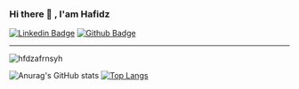 ### Hi there 👋 , I'am Hafidz

[![Linkedin Badge](https://img.shields.io/badge/-hafidzafriansyah-0072b1?style=flat&logo=Linkedin&logoColor=white&link=https://www.linkedin.com/in/hafidzafriansyah/)](https://www.linkedin.com/in/hafidzafriansyah/) [![Github Badge](https://img.shields.io/badge/-hfdzafrnsyh-grey?style=flat&logo=github&logoColor=white&link=https://github.com/hfdzafrnsyh/)](https://www.github.com/hfdzafrnsyh/) 

---------
<p align=left> <img src=https://komarev.com/ghpvc/?username=hfdzafrnsyh alt=hfdzafrnsyh /> </p>

![Anurag's GitHub stats](https://github-readme-stats.vercel.app/api?username=hfdzafrnsyh&show_icons=true&theme=tokyonight&text_color=ffffff) 
[![Top Langs](https://github-readme-stats.vercel.app/api/top-langs/?username=hfdzafrnsyh&hide=blade&show_icons=true&layout=compact&text_color=70a5fd&border_color=70a5fd&bg_color=f8f8ff&border_radius=4)](https://github.com/hfdzafrnsyh/github-readme-stats)






<!--
**hfdzafrnsyh/hfdzafrnsyh** is a ✨ _special_ ✨ repository because its `README.md` (this file) appears on your GitHub profile.

--github readme stats
![Readme Card](https://github-readme-stats.vercel.app/api/pin/?username=hfdzafrnsyh&repo=todos-backend)

--tools
![](https://img.shields.io/badge/Code-JavaScript-informational?style=flat&logo=javascript&logoColor=white&color=2bbc8a)
![](https://img.shields.io/badge/Code-Php-informational?style=flat&logo=php&logoColor=white&color=2bbc8a)
![](https://img.shields.io/badge/-ReactJs-61DBFB?logo=React&logoColor=white)

Here are some ideas to get you started:


- 🔭 I’m currently working on ...
- 🌱 I’m currently learning ...
- 👯 I’m looking to collaborate on ...
- 🤔 I’m looking for help with ...
- 💬 Ask me about ...
- 📫 How to reach me: ...
- 😄 Pronouns: ...
- ⚡ Fun fact: ...
-->
